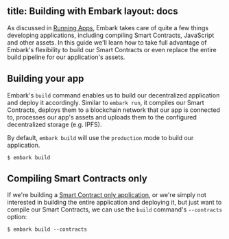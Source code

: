 title: Building with Embark
layout: docs
---

As discussed in [Running Apps](running_apps.html#Using-the-run-command), Embark takes care of quite a few things developing applications, including compiling Smart Contracts, JavaScript and other assets. In this guide we'll learn how to take full advantage of Embark's flexibility to build our Smart Contracts or even replace the entire build pipeline for our application's assets.

## Building your app

Embark's `build` command enables us to build our decentralized application and deploy it accordingly. Similar to `embark run`, it compiles our Smart Contracts, deploys them to a blockchain network that our app is connected to, processes our app's assets and uploads them to the configured decentralized storage (e.g. IPFS).

By default, `embark build` will use the `production` mode to build our application.

```
$ embark build
```

## Compiling Smart Contracts only

If we're building a [Smart Contract only application](http://localhost:4000/docs/create_project.html#Creating-%E2%80%9Ccontracts-only%E2%80%9D-apps), or we're simply not interested in building the entire application and deploying it, but just want to compile our Smart Contracts, we can use the `build` command's `--contracts` option:

```
$ embark build --contracts
```

